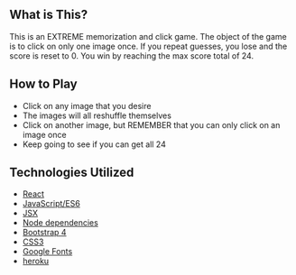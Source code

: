 
## What is This?
This is an EXTREME memorization and click game. The object of the game is to click on only one image once. If you repeat guesses, you lose and the score is reset to 0. You win by reaching the max score total of 24.


## How to Play
* Click on any image that you desire
* The images will all reshuffle themselves
* Click on another image, but REMEMBER that you can only click on an image once
* Keep going to see if you can get all 24

## Technologies Utilized
* [React](https://reactjs.org/)
* [JavaScript/ES6](http://es6-features.org/#Constants)
* [JSX](https://reactjs.org/docs/introducing-jsx.html)
* [Node dependencies](https://nodejs.org/en/)
* [Bootstrap 4](https://getbootstrap.com/)
* [CSS3](https://developer.mozilla.org/en-US/docs/Web/CSS/CSS3)
* [Google Fonts](https://fonts.google.com/)
* [heroku](https://www.heroku.com)



